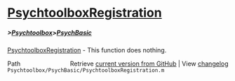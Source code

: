 # [PsychtoolboxRegistration](PsychtoolboxRegistration)
##### >[Psychtoolbox](Psychtoolbox)>[PsychBasic](PsychBasic)

[PsychtoolboxRegistration](PsychtoolboxRegistration) - This function does nothing.  




<div class="code_header" style="text-align:right;">
  <span style="float:left;">Path&nbsp;&nbsp;</span> <span class="counter">Retrieve <a href=
  "https://raw.github.com/Psychtoolbox-3/Psychtoolbox-3/beta/Psychtoolbox/PsychBasic/PsychtoolboxRegistration.m">current version from GitHub</a> | View <a href=
  "https://github.com/Psychtoolbox-3/Psychtoolbox-3/commits/beta/Psychtoolbox/PsychBasic/PsychtoolboxRegistration.m">changelog</a></span>
</div>
<div class="code">
  <code>Psychtoolbox/PsychBasic/PsychtoolboxRegistration.m</code>
</div>

